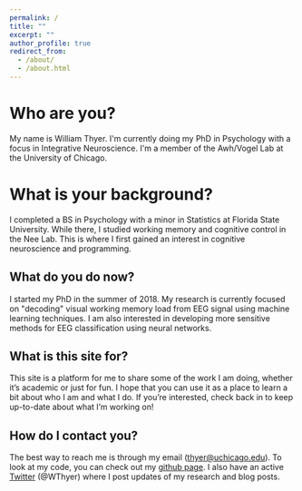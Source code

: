 ```yaml
---
permalink: /
title: ""
excerpt: ""
author_profile: true
redirect_from: 
  - /about/
  - /about.html
---
```


Who are you?
======
My name is William Thyer. I'm currently doing my PhD in Psychology with a focus in Integrative Neuroscience. I'm a member of the Awh/Vogel Lab at the University of Chicago. 

What is your background?
======
I completed a BS in Psychology with a minor in Statistics at Florida State University. While there, I studied working memory and cognitive control in the Nee Lab. This is where I first gained an interest in cognitive neuroscience and programming.

What do you do now?
------
I started my PhD in the summer of 2018. My research is currently focused on "decoding" visual working memory load from EEG signal using machine learning techniques. I am also interested in developing more sensitive methods for EEG classification using neural networks. 

What is this site for?
------
This site is a platform for me to share some of the work I am doing, whether it’s academic or just for fun. I hope that you can use it as a place to learn a bit about who I am and what I do. If you’re interested, check back in to keep up-to-date about what I’m working on!

How do I contact you?
------
The best way to reach me is through my email (thyer@uchicago.edu). To look at my code, you can check out my [github page](https://github.com/WilliamThyer). I also have an active [Twitter](https://twitter.com/WThyer) (@WThyer) where I post updates of my research and blog posts.
